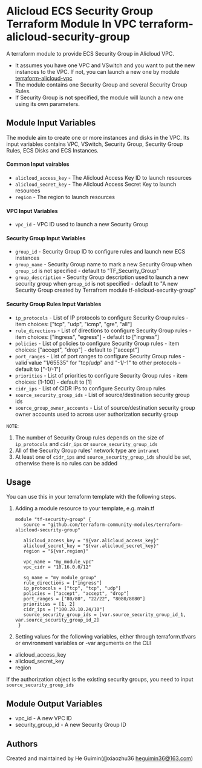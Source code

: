 Alicloud ECS Security Group Terraform Module In VPC
terraform-alicloud-security-group
================================================================================

A terraform module to provide ECS Security Group in Alicloud VPC.

- It assumes you have one VPC and VSwitch and you want to put the new instances to the VPC. If not, you can launch a new one by module [terraform-alicloud-vpc](https://github.com/alibaba/terraform-alicloud-vpc)
- The module contains one Security Group and several Security Group Rules.
- If Security Group is not specified, the module will launch a new one using its own parameters.


Module Input Variables
----------------------

The module aim to create one or more instances and disks in the VPC. Its input variables contains VPC, VSwitch, Security Group, Security Group Rules, ECS Disks and ECS Instances.

#### Common Input vairables

- `alicloud_access_key` - The Alicloud Access Key ID to launch resources
- `alicloud_secret_key` - The Alicloud Access Secret Key to launch resources
- `region` - The region to launch resources

#### VPC Input Variables

- `vpc_id` - VPC ID used to launch a new Security Group

#### Security Group Input Variables

- `group_id` - Security Group ID to configure rules and launch new ECS instances
- `group_name` - Security Group name to mark a new Security Group when `group_id` is not specified - default to "TF_Security_Group"
- `group_description` - Security Group description used to launch a new security group when `group_id` is not specified - default to "A new Security Group created by Terrafrom module tf-alicloud-security-group"

#### Security Group Rules Input Variables
- `ip_protocols` - List of IP protocols to configure Security Group rules - item choices: ["tcp", "udp", "icmp", "gre", "all"]
- `rule_directions` - List of directions to configure Security Group rules - item choices: ["ingress", "egress"] - default to ["ingress"]
- `policies` - List of policies to configure Security Group rules - item choices: ["accept", "drop"] - default to ["accept"]
- `port_ranges` - List of port ranges to configure Security Group rules - valid value "1/65535" for "tcp/udp" and "-1/-1" to other protocols - default to ["-1/-1"]
- `priorities` - List of priorities to configure Security Group rules - item choices: [1-100] - default to [1]
- `cidr_ips` - List of CIDR IPs to configure Security Group rules
- `source_security_group_ids` - List of source/destination security group ids
- `source_group_owner_accounts` - List of source/destination security group owner accounts used to across user authorization security group


`NOTE`:
1. The number of Security Group rules depends on the size of `ip_protocols` and `cidr_ips` or `source_security_group_ids`
2. All of the Security Group rules' network type are `intranet`
3. At least one of `cidr_ips` and `source_security_group_ids` should be set, otherwise there is no rules can be added


Usage
-----
You can use this in your terraform template with the following steps.

1. Adding a module resource to your template, e.g. main.tf

       module "tf-security-group" {
          source = "github.com/terraform-community-modules/terraform-alicloud-security-group"

          alicloud_access_key = "${var.alicloud_access_key}"
          alicloud_secret_key = "${var.alicloud_secret_key}"
          region = "${var.region}"

          vpc_name = "my_module_vpc"
          vpc_cidr = "10.16.0.0/12"

          sg_name = "my_module_group"
          rule_directions = ["ingress"]
          ip_protocols = ["tcp", "tcp", "udp"]
          policies = ["accept", "accept", "drop"]
          port_ranges = ["80/80", "22/22", "8080/8080"]
          priorities = [1, 2]
          cidr_ips = ["100.20.10.24/10"]
          source_security_group_ids = [var.source_security_group_id_1, var.source_security_group_id_2]
        }

2. Setting values for the following variables, either through terraform.tfvars or environment variables or -var arguments on the CLI

- alicloud_access_key
- alicloud_secret_key
- region

If the authorization object is the existing security groups, you need to input `source_security_group_ids`

Module Output Variables
-----------------------

- vpc_id - A new VPC ID
- security_group_id - A new Security Group ID

Authors
-------
Created and maintained by He Guimin(@xiaozhu36 heguimin36@163.com)
